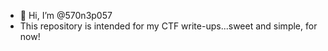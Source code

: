 - 👋 Hi, I’m @570n3p057
- This repository is intended for my CTF write-ups...sweet and simple, for now!
  
<!---
570n3p057/570n3p057 is a ✨ special ✨ repository because its `README.md` (this file) appears on your GitHub profile.
You can click the Preview link to take a look at your changes.
--->

